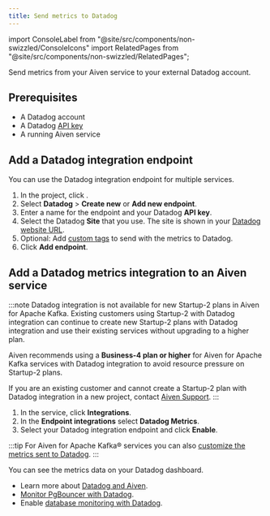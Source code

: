 ```yaml
---
title: Send metrics to Datadog
---
```


import ConsoleLabel from "@site/src/components/non-swizzled/ConsoleIcons"
import RelatedPages from "@site/src/components/non-swizzled/RelatedPages";

Send metrics from your Aiven service to your external Datadog account.

## Prerequisites

- A Datadog account
- A Datadog [API key](https://docs.datadoghq.com/account_management/api-app-keys/)
- A running Aiven service

## Add a Datadog integration endpoint

You can use the Datadog integration endpoint for multiple services.

1.  In the project, click <ConsoleLabel name="integration endpoints"/>.
1.  Select **Datadog** > **Create new** or **Add new endpoint**.
1.  Enter a name for the endpoint and your Datadog **API key**.
1.  Select the Datadog **Site** that you use. The site is shown in your
    [Datadog website URL](https://docs.datadoghq.com/getting_started/site/).
1.  Optional: Add [custom tags](/docs/integrations/datadog/add-custom-tags-to-datadog)
    to send with the metrics to Datadog.
1.  Click **Add endpoint**.

## Add a Datadog metrics integration to an Aiven service

:::note
Datadog integration is not available for new Startup-2 plans in Aiven for Apache Kafka.
Existing customers using Startup-2 with Datadog integration can continue to create new
Startup-2 plans with Datadog integration and use their existing services without
upgrading to a higher plan.

Aiven recommends using a **Business-4 plan or higher** for Aiven for Apache Kafka
services with Datadog integration to avoid resource pressure on Startup-2 plans.

If you are an existing customer and cannot create a Startup-2 plan with Datadog
integration in a new project, contact [Aiven Support](mailto:support@aiven.io).
:::

1.  In the service, click **Integrations**.
1.  In the **Endpoint integrations** select **Datadog Metrics**.
1.  Select your Datadog integration endpoint and click **Enable**.

:::tip
For Aiven for Apache Kafka® services you can also
[customize the metrics sent to Datadog](/docs/products/kafka/howto/datadog-customised-metrics).
:::

You can see the metrics data on your Datadog dashboard.

<RelatedPages/>

- Learn more about [Datadog and Aiven](/docs/integrations/datadog).
- [Monitor PgBouncer with Datadog](/docs/products/postgresql/howto/monitor-pgbouncer-with-datadog).
- Enable
  [database monitoring with Datadog](/docs/products/postgresql/howto/monitor-database-with-datadog).
